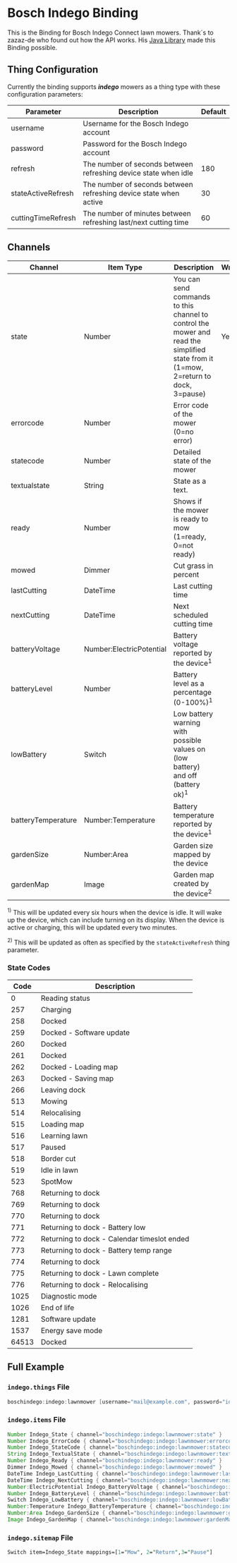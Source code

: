 # Bosch Indego Binding

This is the Binding for Bosch Indego Connect lawn mowers.
Thank´s to zazaz-de who found out how the API works.
His [Java Library](https://github.com/zazaz-de/iot-device-bosch-indego-controller) made this Binding possible.

## Thing Configuration

Currently the binding supports  _**indego**_  mowers as a thing type with these configuration parameters:

| Parameter          | Description                                                       | Default |
|--------------------|-------------------------------------------------------------------|---------|
| username           | Username for the Bosch Indego account                             |         |
| password           | Password for the Bosch Indego account                             |         |
| refresh            | The number of seconds between refreshing device state when idle   | 180     |
| stateActiveRefresh | The number of seconds between refreshing device state when active | 30      |
| cuttingTimeRefresh | The number of minutes between refreshing last/next cutting time   | 60      |

## Channels

| Channel            | Item Type                | Description                                                                                                                         | Writeable |
|--------------------|--------------------------|-------------------------------------------------------------------------------------------------------------------------------------|-----------|
| state              | Number                   | You can send commands to this channel to control the mower and read the simplified state from it (1=mow, 2=return to dock, 3=pause) | Yes       |
| errorcode          | Number                   | Error code of the mower (0=no error)                                                                                                |           |
| statecode          | Number                   | Detailed state of the mower                                                                                                         |           |
| textualstate       | String                   | State as a text.                                                                                                                    |           |
| ready              | Number                   | Shows if the mower is ready to mow (1=ready, 0=not ready)                                                                           |           |
| mowed              | Dimmer                   | Cut grass in percent                                                                                                                |           |
| lastCutting        | DateTime                 | Last cutting time                                                                                                                   |           |
| nextCutting        | DateTime                 | Next scheduled cutting time                                                                                                         |           |
| batteryVoltage     | Number:ElectricPotential | Battery voltage reported by the device<sup>1</sup>                                                                                  |           |
| batteryLevel       | Number                   | Battery level as a percentage (0-100%)<sup>1</sup>                                                                                  |           |
| lowBattery         | Switch                   | Low battery warning with possible values on (low battery) and off (battery ok)<sup>1</sup>                                          |           |
| batteryTemperature | Number:Temperature       | Battery temperature reported by the device<sup>1</sup>                                                                              |           |
| gardenSize         | Number:Area              | Garden size mapped by the device                                                                                                    |           |
| gardenMap          | Image                    | Garden map created by the device<sup>2</sup>                                                                                        |           |

<sup>1)</sup> This will be updated every six hours when the device is idle. It will wake up the device, which can include turning on its display. When the device is active or charging, this will be updated every two minutes.

<sup>2)</sup> This will be updated as often as specified by the `stateActiveRefresh` thing parameter.

### State Codes

| Code  | Description                                 |
|-------|---------------------------------------------|
| 0     | Reading status                              |
| 257   | Charging                                    |
| 258   | Docked                                      |
| 259   | Docked - Software update                    |
| 260   | Docked                                      |
| 261   | Docked                                      |
| 262   | Docked - Loading map                        |
| 263   | Docked - Saving map                         |
| 266   | Leaving dock                                |
| 513   | Mowing                                      |
| 514   | Relocalising                                |
| 515   | Loading map                                 |
| 516   | Learning lawn                               |
| 517   | Paused                                      |
| 518   | Border cut                                  |
| 519   | Idle in lawn                                |
| 523   | SpotMow                                     |
| 768   | Returning to dock                           |
| 769   | Returning to dock                           |
| 770   | Returning to dock                           |
| 771   | Returning to dock - Battery low             |
| 772   | Returning to dock - Calendar timeslot ended |
| 773   | Returning to dock - Battery temp range      |
| 774   | Returning to dock                           |
| 775   | Returning to dock - Lawn complete           |
| 776   | Returning to dock - Relocalising            |
| 1025  | Diagnostic mode                             |
| 1026  | End of life                                 |
| 1281  | Software update                             |
| 1537  | Energy save mode                            |
| 64513 | Docked                                      |

## Full Example

### `indego.things` File

```java
boschindego:indego:lawnmower [username="mail@example.com", password="idontneedtocutthelawnagain", refresh=120]
```

### `indego.items` File

```java
Number Indego_State { channel="boschindego:indego:lawnmower:state" }
Number Indego_ErrorCode { channel="boschindego:indego:lawnmower:errorcode" }
Number Indego_StateCode { channel="boschindego:indego:lawnmower:statecode" }
String Indego_TextualState { channel="boschindego:indego:lawnmower:textualstate" }
Number Indego_Ready { channel="boschindego:indego:lawnmower:ready" }
Dimmer Indego_Mowed { channel="boschindego:indego:lawnmower:mowed" }
DateTime Indego_LastCutting { channel="boschindego:indego:lawnmower:lastCutting" }
DateTime Indego_NextCutting { channel="boschindego:indego:lawnmower:nextCutting" }
Number:ElectricPotential Indego_BatteryVoltage { channel="boschindego:indego:lawnmower:batteryVoltage" }
Number Indego_BatteryLevel { channel="boschindego:indego:lawnmower:batteryLevel" }
Switch Indego_LowBattery { channel="boschindego:indego:lawnmower:lowBattery" }
Number:Temperature Indego_BatteryTemperature { channel="boschindego:indego:lawnmower:batteryTemperature" }
Number:Area Indego_GardenSize { channel="boschindego:indego:lawnmower:gardenSize" }
Image Indego_GardenMap { channel="boschindego:indego:lawnmower:gardenMap" }
```

### `indego.sitemap` File

```perl
Switch item=Indego_State mappings=[1="Mow", 2="Return",3="Pause"]
```
